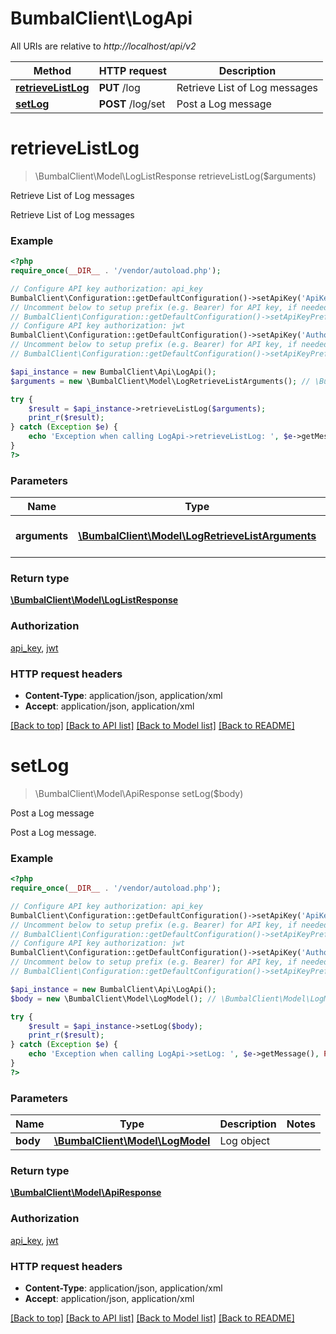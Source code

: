 # BumbalClient\LogApi

All URIs are relative to *http://localhost/api/v2*

Method | HTTP request | Description
------------- | ------------- | -------------
[**retrieveListLog**](LogApi.md#retrieveListLog) | **PUT** /log | Retrieve List of Log messages
[**setLog**](LogApi.md#setLog) | **POST** /log/set | Post a Log message


# **retrieveListLog**
> \BumbalClient\Model\LogListResponse retrieveListLog($arguments)

Retrieve List of Log messages

Retrieve List of Log messages

### Example
```php
<?php
require_once(__DIR__ . '/vendor/autoload.php');

// Configure API key authorization: api_key
BumbalClient\Configuration::getDefaultConfiguration()->setApiKey('ApiKey', 'YOUR_API_KEY');
// Uncomment below to setup prefix (e.g. Bearer) for API key, if needed
// BumbalClient\Configuration::getDefaultConfiguration()->setApiKeyPrefix('ApiKey', 'Bearer');
// Configure API key authorization: jwt
BumbalClient\Configuration::getDefaultConfiguration()->setApiKey('Authorization', 'YOUR_API_KEY');
// Uncomment below to setup prefix (e.g. Bearer) for API key, if needed
// BumbalClient\Configuration::getDefaultConfiguration()->setApiKeyPrefix('Authorization', 'Bearer');

$api_instance = new BumbalClient\Api\LogApi();
$arguments = new \BumbalClient\Model\LogRetrieveListArguments(); // \BumbalClient\Model\LogRetrieveListArguments | Log RetrieveList Arguments

try {
    $result = $api_instance->retrieveListLog($arguments);
    print_r($result);
} catch (Exception $e) {
    echo 'Exception when calling LogApi->retrieveListLog: ', $e->getMessage(), PHP_EOL;
}
?>
```

### Parameters

Name | Type | Description  | Notes
------------- | ------------- | ------------- | -------------
 **arguments** | [**\BumbalClient\Model\LogRetrieveListArguments**](../Model/LogRetrieveListArguments.md)| Log RetrieveList Arguments |

### Return type

[**\BumbalClient\Model\LogListResponse**](../Model/LogListResponse.md)

### Authorization

[api_key](../../README.md#api_key), [jwt](../../README.md#jwt)

### HTTP request headers

 - **Content-Type**: application/json, application/xml
 - **Accept**: application/json, application/xml

[[Back to top]](#) [[Back to API list]](../../README.md#documentation-for-api-endpoints) [[Back to Model list]](../../README.md#documentation-for-models) [[Back to README]](../../README.md)

# **setLog**
> \BumbalClient\Model\ApiResponse setLog($body)

Post a Log message

Post a Log message.

### Example
```php
<?php
require_once(__DIR__ . '/vendor/autoload.php');

// Configure API key authorization: api_key
BumbalClient\Configuration::getDefaultConfiguration()->setApiKey('ApiKey', 'YOUR_API_KEY');
// Uncomment below to setup prefix (e.g. Bearer) for API key, if needed
// BumbalClient\Configuration::getDefaultConfiguration()->setApiKeyPrefix('ApiKey', 'Bearer');
// Configure API key authorization: jwt
BumbalClient\Configuration::getDefaultConfiguration()->setApiKey('Authorization', 'YOUR_API_KEY');
// Uncomment below to setup prefix (e.g. Bearer) for API key, if needed
// BumbalClient\Configuration::getDefaultConfiguration()->setApiKeyPrefix('Authorization', 'Bearer');

$api_instance = new BumbalClient\Api\LogApi();
$body = new \BumbalClient\Model\LogModel(); // \BumbalClient\Model\LogModel | Log object

try {
    $result = $api_instance->setLog($body);
    print_r($result);
} catch (Exception $e) {
    echo 'Exception when calling LogApi->setLog: ', $e->getMessage(), PHP_EOL;
}
?>
```

### Parameters

Name | Type | Description  | Notes
------------- | ------------- | ------------- | -------------
 **body** | [**\BumbalClient\Model\LogModel**](../Model/LogModel.md)| Log object |

### Return type

[**\BumbalClient\Model\ApiResponse**](../Model/ApiResponse.md)

### Authorization

[api_key](../../README.md#api_key), [jwt](../../README.md#jwt)

### HTTP request headers

 - **Content-Type**: application/json, application/xml
 - **Accept**: application/json, application/xml

[[Back to top]](#) [[Back to API list]](../../README.md#documentation-for-api-endpoints) [[Back to Model list]](../../README.md#documentation-for-models) [[Back to README]](../../README.md)

